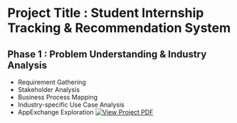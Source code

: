 # Project Title : Student Internship Tracking & Recommendation System

## Phase 1 : Problem Understanding & Industry Analysis

- Requirement Gathering
- Stakeholder Analysis
- Business Process Mapping
- Industry-specific Use Case Analysis
- AppExchange Exploration
 [![View Project PDF](https://img.shields.io/badge/VIEW_PROJECT_PDF-blue?style=for-the-badge)](SP_Phase1.pdf)

